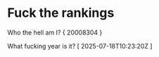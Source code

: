 # Fuck the rankings

Who the hell am I?
{ 20008304 }

What fucking year is it?
[ 2025-07-18T10:23:20Z ]
